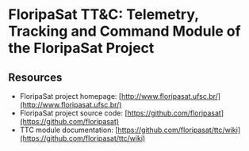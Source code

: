 # FloripaSat TT&amp;C: Telemetry, Tracking and Command Module of the FloripaSat Project

## Resources

* FloripaSat project homepage: [http://www.floripasat.ufsc.br/](http://www.floripasat.ufsc.br/)
* FloripaSat project source code: [https://github.com/floripasat](https://github.com/floripasat)
* TTC module documentation: [https://github.com/floripasat/ttc/wiki](https://github.com/floripasat/ttc/wiki)

